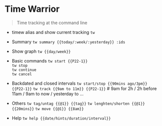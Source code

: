 # Time Warrior

> Time tracking at the command line

- timew alias and show current tracking
`tw`

- Summary
`tw summary {{today/:week/:yesterday}} :ids`

- Show graph
`tw {{day/week}}`

- Basic commands
`tw start {{P22-1}}`  
`tw stop`  
`tw continue`  
`tw cancel`  

- Backdated and closed intervals
`tw start/stop {{90mins ago/3pm}} {{P22-1}}`
`tw track {{9am to 11m}} {{P22-1}}`  # 9am for 2h / 2h before 11am / 9am to now / yesterday to ...

- Others
`tw tag/untag {{@1}} {{tag}}`
`tw lenghten/shorten {{@1}} {{20mins}}`
`tw move {{@1}} {{8am}}`

- Help
`tw help {{date/hints/duration/interval}}`
